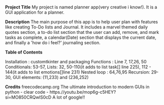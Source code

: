 **Project Title**
My project is named planner app(very creative i know!). It is a GUI application for a planner.

**Description**
The main purpose of this app is to help user plan with features like creating To-Do lists and Journal. It includes a marvel themed daily quotes section, a to-do list section that 
the user can add, remove, and mark tasks as complete, a calendar(Date) section that displays the current date, and finally a 'how do i feel?' journaling section. 

**Table of Contents**

Installation : customtkinter and packaging
Functions : Line 7, 17,26, 50
Conditionals: 53-57,
Lists: 32, 50-110(it adds to list task[] line 225), 112 - 144(it adds to list emotions[]line 231)
Nested loop : 64,76,95
Recursion: 29-30, 
GUI elements: (11,233) and (236,252)

**Credits**
freecodecamp.org
The ultimate introduction to modern GUIs in python - clear code - https.//youtu.be/mop6g-c5HEY?si=MO850CRQwlS0cD 
A lot of google!!
